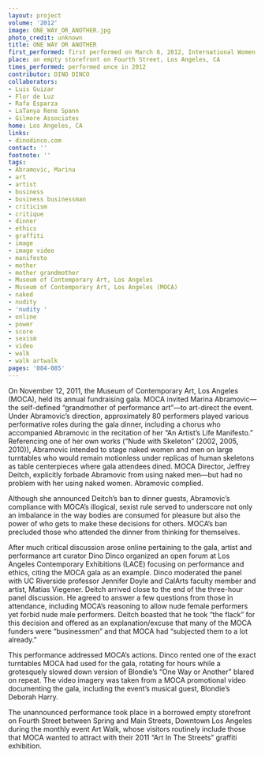 ```yaml
---
layout: project
volume: '2012'
image: ONE_WAY_OR_ANOTHER.jpg
photo_credit: unknown
title: ONE WAY OR ANOTHER
first_performed: first performed on March 8, 2012, International Women’s Day
place: an empty storefront on Fourth Street, Los Angeles, CA
times_performed: performed once in 2012
contributor: DINO DINCO
collaborators:
- Luis Guizar
- Flor de Luz
- Rafa Esparza
- LaTanya Rene Spann
- Gilmore Associates
home: Los Angeles, CA
links:
- dinodinco.com
contact: ''
footnote: ''
tags:
- Abramovic, Marina
- art
- artist
- business
- business businessman
- criticism
- critique
- dinner
- ethics
- graffiti
- image
- image video
- manifesto
- mother
- mother grandmother
- Museum of Contemporary Art, Los Angeles
- Museum of Contemporary Art, Los Angeles (MOCA)
- naked
- nudity
- 'nudity '
- online
- power
- score
- sexism
- video
- walk
- walk artwalk
pages: '084-085'
---
```


On November 12, 2011, the Museum of Contemporary Art, Los Angeles (MOCA), held its annual fundraising gala. MOCA invited Marina Abramovic—the self-defined “grandmother of performance art”—to art-direct the event. Under Abramovic’s direction, approximately 80 performers played various performative roles during the gala dinner, including a chorus who accompanied Abramovic in the recitation of her “An Artist’s Life Manifesto.” Referencing one of her own works (“Nude with Skeleton” (2002, 2005, 2010)), Abramovic intended to stage naked women and men on large turntables who would remain motionless under replicas of human skeletons as table centerpieces where gala attendees dined. MOCA Director, Jeffrey Deitch, explicitly forbade Abramovic from using naked men—but had no problem with her using naked women. Abramovic complied.

Although she announced Deitch’s ban to dinner guests, Abramovic’s compliance with MOCA’s illogical, sexist rule served to underscore not only an imbalance in the way bodies are consumed for pleasure but also the power of who gets to make these decisions for others. MOCA’s ban precluded those who attended the dinner from thinking for themselves.

After much critical discussion arose online pertaining to the gala, artist and performance art curator Dino Dinco organized an open forum at Los Angeles Contemporary Exhibitions (LACE) focusing on performance and ethics, citing the MOCA gala as an example. Dinco moderated the panel with UC Riverside professor Jennifer Doyle and CalArts faculty member and artist, Matias Viegener. Deitch arrived close to the end of the three-hour panel discussion. He agreed to answer a few questions from those in attendance, including MOCA’s reasoning to allow nude female performers yet forbid nude male performers. Deitch boasted that he took “the flack” for this decision and offered as an explanation/excuse that many of the MOCA funders were “businessmen” and that MOCA had “subjected them to a lot already.”

This performance addressed MOCA’s actions. Dinco rented one of the exact turntables MOCA had used for the gala, rotating for hours while a grotesquely slowed down version of Blondie’s “One Way or Another” blared on repeat. The video imagery was taken from a MOCA promotional video documenting the gala, including the event’s musical guest, Blondie’s Deborah Harry.

The unannounced performance took place in a borrowed empty storefront on Fourth Street between Spring and Main Streets, Downtown Los Angeles during the monthly event Art Walk, whose visitors routinely include those that MOCA wanted to attract with their 2011 “Art In The Streets” graffiti exhibition.
